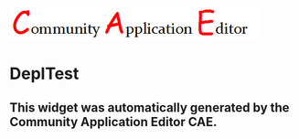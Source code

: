 ![CAE](https://github.com/PhilCAEOrg/frontendComponent-2004/blob/gh-pages/img/logo.png)  

DeplTest
===================


This widget was automatically generated by the Community Application Editor CAE.  
---------------
